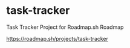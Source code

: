 # task-tracker
Task Tracker Project for Roadmap.sh Roadmap

https://roadmap.sh/projects/task-tracker
